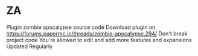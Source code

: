 # ZA
Plugin zombie apocalypse source code
Download plugin on https://forums.papermc.io/threads/zombie-apocalypse.294/
Don't break project code
You're allowed to edit and add more features and expansions
Updated Regularly
